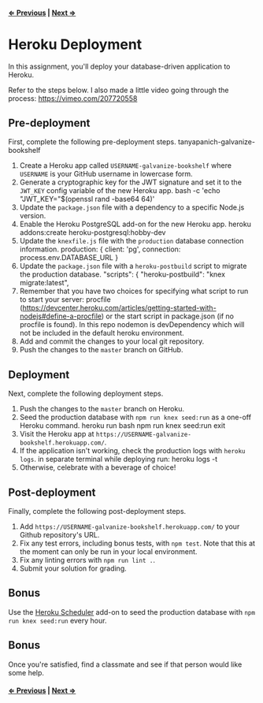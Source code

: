 #### [⇐ Previous](5_user_authorization.md) | [Next ⇒](README.md)

# Heroku Deployment

In this assignment, you'll deploy your database-driven application to Heroku.

Refer to the steps below. I also made a little video going through the process:
https://vimeo.com/207720558

## Pre-deployment

First, complete the following pre-deployment steps.
tanyapanich-galvanize-bookshelf
1. Create a Heroku app called `USERNAME-galvanize-bookshelf` where `USERNAME` is your GitHub username in lowercase form.
1. Generate a cryptographic key for the JWT signature and set it to the `JWT_KEY` config variable of the new Heroku app.
bash -c 'echo "JWT_KEY="$(openssl rand -base64 64)'
1. Update the `package.json` file with a dependency to a specific Node.js version.
1. Enable the Heroku PostgreSQL add-on for the new Heroku app.
heroku addons:create heroku-postgresql:hobby-dev
1. Update the `knexfile.js` file with the `production` database connection information.
production: {
  client: 'pg',
  connection: process.env.DATABASE_URL
}
1. Update the `package.json` file with a `heroku-postbuild` script to migrate the production database.
"scripts": {
  "heroku-postbuild": "knex migrate:latest",
1. Remember that you have two choices for specifying what script to run to start your server: procfile (https://devcenter.heroku.com/articles/getting-started-with-nodejs#define-a-procfile) or the start script in package.json (if no procfile is found). In this repo nodemon is devDependency which will not be included in the default heroku environment.
1. Add and commit the changes to your local git repository.
1. Push the changes to the `master` branch on GitHub.

## Deployment

Next, complete the following deployment steps.

1. Push the changes to the `master` branch on Heroku.
1. Seed the production database with `npm run knex seed:run` as a one-off Heroku command.
heroku run bash
npm run knex seed:run
exit
1. Visit the Heroku app at `https://USERNAME-galvanize-bookshelf.herokuapp.com/`.
1. If the application isn't working, check the production logs with `heroku logs`.
in separate terminal while deploying run:
 heroku logs -t
1. Otherwise, celebrate with a beverage of choice!

## Post-deployment

Finally, complete the following post-deployment steps.

1. Add `https://USERNAME-galvanize-bookshelf.herokuapp.com/` to your Github repository's URL.
1. Fix any test errors, including bonus tests, with `npm test`. Note that this at the moment can only be run in your local environment.
1. Fix any linting errors with `npm run lint .`.
1. Submit your solution for grading.

## Bonus

Use the [Heroku Scheduler](https://devcenter.heroku.com/articles/scheduler) add-on to seed the production database with `npm run knex seed:run` every hour.

## Bonus

Once you're satisfied, find a classmate and see if that person would like some help.

#### [⇐ Previous](5_user_authorization.md) | [Next ⇒](README.md)
